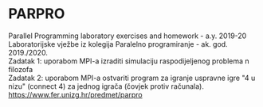 # PARPRO
Parallel Programming laboratory exercises and homework - a.y. 2019-20\
Laboratorijske vježbe iz kolegija Paralelno programiranje - ak. god. 2019./2020.\
Zadatak 1: uporabom MPI-a izraditi simulaciju raspodijeljenog problema n filozofa\
Zadatak 2: uporabom MPI-a ostvariti program za igranje uspravne igre "4 u nizu" (connect 4) za jednog igrača (čovjek protiv računala).\
https://www.fer.unizg.hr/predmet/parpro
